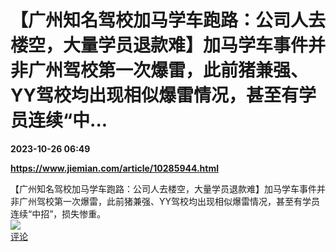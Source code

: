 # 【广州知名驾校加马学车跑路：公司人去楼空，大量学员退款难】加马学车事件并非广州驾校第一次爆雷，此前猪兼强、YY驾校均出现相似爆雷情况，甚至有学员连续“中...

**2023-10-26 06:49**

**https://www.jiemian.com/article/10285944.html**

【广州知名驾校加马学车跑路：公司人去楼空，大量学员退款难】加马学车事件并非广州驾校第一次爆雷，此前猪兼强、YY驾校均出现相似爆雷情况，甚至有学员连续“中招”，损失惨重。  
![](https://img3.chouti.com/CHOUTI_20231026/01923D01AE024162B5CD1AB040486B06_W766H766.jpeg)  
[评论](https://m.chouti.com/link/40408173)